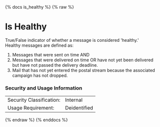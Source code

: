 {% docs is_healthy %}
{% raw %}

# Is Healthy

True/False indicator of whether a message is considered 'healthy.'  
​
Healthy messages are defined as:
1. Messages that were sent on time AND
2. Messages that were delivered on time OR have not yet been delivered but have not passed the delivery deadline.
3. Mail that has not yet entered the postal stream because the associated campaign has not dropped.

### Security and Usage Information
|     |     |
| --- | --- |
| Security Classification: | Internal |
| Usage Requirement:       | Deidentified |

{% endraw %}
{% enddocs %}